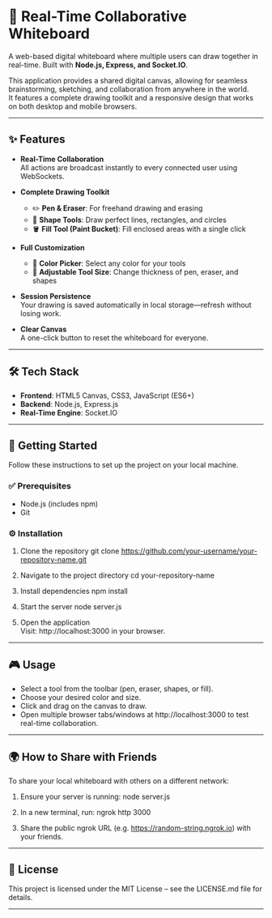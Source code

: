 # 🎨 Real-Time Collaborative Whiteboard

A web-based digital whiteboard where multiple users can draw together in real-time. Built with **Node.js, Express, and Socket.IO**.

This application provides a shared digital canvas, allowing for seamless brainstorming, sketching, and collaboration from anywhere in the world.  
It features a complete drawing toolkit and a responsive design that works on both desktop and mobile browsers.

---

## ✨ Features

- **Real-Time Collaboration**  
  All actions are broadcast instantly to every connected user using WebSockets.

- **Complete Drawing Toolkit**  
  - ✏️ **Pen & Eraser**: For freehand drawing and erasing  
  - 📐 **Shape Tools**: Draw perfect lines, rectangles, and circles  
  - 🪣 **Fill Tool (Paint Bucket)**: Fill enclosed areas with a single click  

- **Full Customization**  
  - 🎨 **Color Picker**: Select any color for your tools  
  - 📏 **Adjustable Tool Size**: Change thickness of pen, eraser, and shapes  

- **Session Persistence**  
  Your drawing is saved automatically in local storage—refresh without losing work.

- **Clear Canvas**  
  A one-click button to reset the whiteboard for everyone.

---

## 🛠️ Tech Stack

- **Frontend**: HTML5 Canvas, CSS3, JavaScript (ES6+)  
- **Backend**: Node.js, Express.js  
- **Real-Time Engine**: Socket.IO  

---

## 🚀 Getting Started

Follow these instructions to set up the project on your local machine.

### ✅ Prerequisites
- Node.js (includes npm)  
- Git  

### ⚙️ Installation

1. Clone the repository
   git clone https://github.com/your-username/your-repository-name.git

2. Navigate to the project directory
   cd your-repository-name

3. Install dependencies
   npm install

4. Start the server
   node server.js

5. Open the application  
   Visit: http://localhost:3000 in your browser.

---

## 🎮 Usage

- Select a tool from the toolbar (pen, eraser, shapes, or fill).  
- Choose your desired color and size.  
- Click and drag on the canvas to draw.  
- Open multiple browser tabs/windows at http://localhost:3000 to test real-time collaboration.  

---

## 🌍 How to Share with Friends

To share your local whiteboard with others on a different network:  

1. Ensure your server is running:
   node server.js

2. In a new terminal, run:
   ngrok http 3000

3. Share the public ngrok URL (e.g. https://random-string.ngrok.io) with your friends.

---

## 📜 License

This project is licensed under the MIT License – see the LICENSE.md file for details.

---

